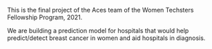 This is the final project of the Aces team of the Women Techsters Fellowship Program, 2021.

We are building a prediction model for hospitals that would help predict/detect breast cancer in women and aid hospitals in diagnosis.